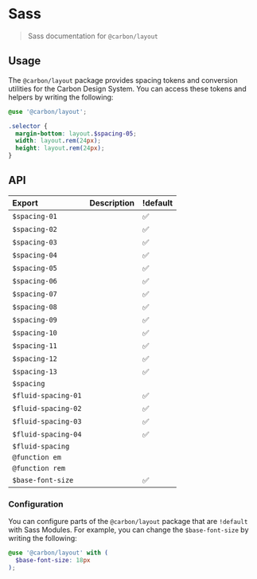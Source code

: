 # Sass

> Sass documentation for `@carbon/layout`

## Usage

The `@carbon/layout` package provides spacing tokens and conversion utilities
for the Carbon Design System. You can access these tokens and helpers by writing
the following:

```scss
@use '@carbon/layout';

.selector {
  margin-bottom: layout.$spacing-05;
  width: layout.rem(24px);
  height: layout.rem(24px);
}
```

## API

| Export              | Description | !default |
| :------------------ | :---------- | :------- |
| `$spacing-01`       |             | ✅       |
| `$spacing-02`       |             | ✅       |
| `$spacing-03`       |             | ✅       |
| `$spacing-04`       |             | ✅       |
| `$spacing-05`       |             | ✅       |
| `$spacing-06`       |             | ✅       |
| `$spacing-07`       |             | ✅       |
| `$spacing-08`       |             | ✅       |
| `$spacing-09`       |             | ✅       |
| `$spacing-10`       |             | ✅       |
| `$spacing-11`       |             | ✅       |
| `$spacing-12`       |             | ✅       |
| `$spacing-13`       |             | ✅       |
| `$spacing `         |             |          |
| `$fluid-spacing-01` |             | ✅       |
| `$fluid-spacing-02` |             | ✅       |
| `$fluid-spacing-03` |             | ✅       |
| `$fluid-spacing-04` |             | ✅       |
| `$fluid-spacing `   |             |          |
| `@function em`      |             |          |
| `@function rem`     |             |          |
| `$base-font-size`   |             | ✅       |

### Configuration

You can configure parts of the `@carbon/layout` package that are `!default` with
Sass Modules. For example, you can change the `$base-font-size` by writing the
following:

```scss
@use '@carbon/layout' with (
  $base-font-size: 18px
);
```
